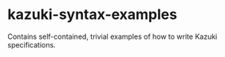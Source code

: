 # kazuki-syntax-examples

Contains self-contained, trivial examples of how to write Kazuki specifications. 